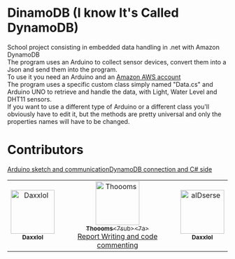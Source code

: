 # DinamoDB (I know It's Called DynamoDB)
School project consisting in embedded data handling in .net with Amazon DynamoDB<br>
The program uses an Arduino to collect sensor devices, convert them into a Json and send them into the program.<br>
To use it you need an Arduino and an <a href="https://signin.aws.amazon.com/signin?redirect_uri=https%3A%2F%2Faws.amazon.com%2Fmarketplace%2Fmanagement%2Fsignin%3Fstate%3DhashArgs%2523%26isauthcode%3Dtrue&client_id=arn%3Aaws%3Aiam%3A%3A015428540659%3Auser%2Faws-mp-seller-management-portal&forceMobileApp=0&code_challenge=4tjUEaavKx8zfGfJdU2be5SiOiG4SjgWkeBohDQ1Ss0&code_challenge_method=SHA-256">Amazon AWS account</a><br>
The program uses a specific custom class simply named "Data.cs" and Arduino UNO to retrieve and handle the data, with Light, Water Level and DHT11 sensors. <br>
If you want to use a different type of Arduino or a different class you'll obviously have to edit it, but the methods are pretty universal and only the properties names will have to be changed.<br>
# Contributors
<table>
  <tbody>
    <tr>            
      <td align="center"><a href="https://github.com/Daxxlol"><img src="https://avatars.githubusercontent.com/u/95642520?v=4" width="100px;" alt="Daxxlol"/><br /><sub>
      <b>Daxxlol</b><sub><a></td><a href="https://github.com/aIDserse/DinamoDB/blob/main/ProgettoDinamoDB/Arduino%20Sketch/Sketch.ino" title="Arduino">Arduino sketch and communication</a></td>
      <td align="center"><a href="https://github.com/Thoooms"><img src="https://avatars.githubusercontent.com/u/106381511?v=4" width="100px;" alt="Thoooms"/><br /><sub>
      <b>Thoooms</b><7sub><7a><br/ ><a href="https://github.com/aIDserse/DinamoDB/blob/main/Report/DinamoDB%20report.pdf" title="Report">Report Writing and code commenting</a></td> 
      <td align="center"><a href="https://github.com/aIDserse"><img src="https://avatars.githubusercontent.com/u/95642520?v=4" width="100px;" alt="aIDserse"/><br /><sub>
      <b>Daxxlol</b><sub><a></td><a href="https://github.com/aIDserse/DinamoDB" title="DynamoDB connection and C# side">DynamoDB connection and C# side</a></td>
    </tr>
  </tbody>
</table>
